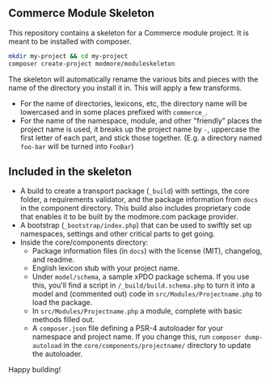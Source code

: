 Commerce Module Skeleton
---

This repository contains a skeleton for a Commerce module project. It is meant to be installed with composer.

```` bash 
mkdir my-project && cd my-project
composer create-project modmore/moduleskeleton
````

The skeleton will automatically rename the various bits and pieces with the name of the directory you install it in. This will apply a few transforms. 

- For the name of directories, lexicons, etc, the directory name will be lowercased and in some places prefixed with `commerce_`.
- For the name of the namespace, module, and other "friendly" places the project name is used, it breaks up the project name by `-`, uppercase the first letter of each part, and stick those together. (E.g. a directory named `foo-bar` will be turned into `FooBar`)

## Included in the skeleton

- A build to create a transport package (`_build`) with settings, the core folder, a requirements validator, and the package information from `docs` in the component directory. This build also includes proprietary code that enables it to be built by the modmore.com package provider.
- A bootstrap (`_bootstrap/index.php`) that can be used to swiftly set up namespaces, settings and other critical parts to get going.
- Inside the core/components directory:
  - Package information files (in `docs`) with the license (MIT), changelog, and readme.
  - English lexicon stub with your project name.
  - Under `model/schema`, a sample xPDO package schema. If you use this, you'll find a script in `/_build/build.schema.php` to turn it into a model and (commented out) code in `src/Modules/Projectname.php` to load the package.
  - In `src/Modules/Projectname.php` a module, complete with basic methods filled out.
  - A `composer.json` file defining a PSR-4 autoloader for your namespace and project name. If you change this, run `composer dump-autoload` in the `core/components/projectname/` directory to update the autoloader.

Happy building!